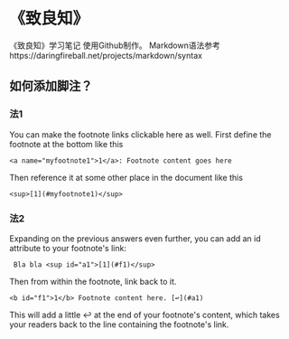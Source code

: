 # 《致良知》
《致良知》学习笔记
使用Github制作。
Markdown语法参考https://daringfireball.net/projects/markdown/syntax

## 如何添加脚注？
### 法1
You can make the footnote links clickable here as well. First define the footnote at the bottom like this
```
<a name="myfootnote1">1</a>: Footnote content goes here
```
Then reference it at some other place in the document like this
```
<sup>[1](#myfootnote1)</sup>
```
### 法2

Expanding on the previous answers even further, you can add an id attribute to your footnote's link:
```
 Bla bla <sup id="a1">[1](#f1)</sup>
 ```
Then from within the footnote, link back to it.
```
<b id="f1">1</b> Footnote content here. [↩](#a1)
```
This will add a little ↩ at the end of your footnote's content, which takes your readers back to the line containing the footnote's link.
